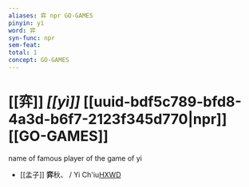```yaml
---
aliases: 弈 npr GO-GAMES
pinyin: yì
word: 弈
syn-func: npr
sem-feat: 
total: 1
concept: GO-GAMES 
---
```

# [[弈]] *[[yì]]*  [[uuid-bdf5c789-bfd8-4a3d-b6f7-2123f345d770|npr]] [[GO-GAMES]]
name of famous player of the game of yi
 - [[孟子]] **弈**秋、 / Yi Ch'iu[HXWD](https://hxwd.org/textview.html?location=KR1h0001_tls_011-32a.16)